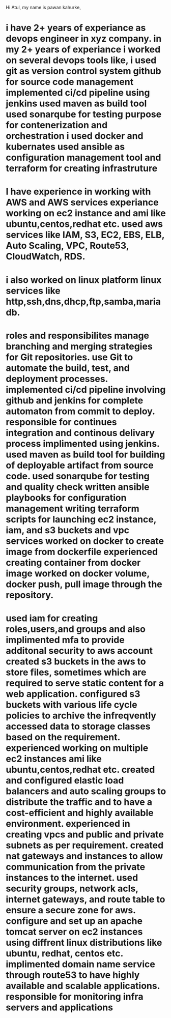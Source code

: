 Hi Atul,
  my name is pawan kahurke,
  
  i have 2+ years of experiance as devops engineer in xyz company.
  in my 2+ years of experiance i worked on several devops tools like,
  i used git as version control system
  github for source code management
  implemented ci/cd pipeline using jenkins
  used maven as build tool
  used sonarqube for testing purpose
  for contenerization and orchestration i used docker and kubernates
  used ansible as configuration management tool
  and terraform for creating infrastruture
  ===================================================================
  I have experience in working with AWS and AWS services 
  experiance working on ec2 instance and ami like ubuntu,centos,redhat etc.
  used aws services like IAM, S3, EC2, EBS, ELB, Auto Scaling, VPC, Route53, CloudWatch, RDS.
  ===================================================================
  i also worked on linux platform
  linux services like http,ssh,dns,dhcp,ftp,samba,mariadb.
  ==================================================================
  roles and responsibilites
  manage branching and merging strategies for Git repositories. 
  use Git to automate the build, test, and deployment processes. 
  implemented ci/cd pipeline involving github and jenkins for complete automaton from commit to deploy.
  responsible for continues integration and continous delivary process implimented using jenkins.
  used maven as build tool for building of deployable artifact from source code.
  used sonarqube for testing and quality check
  written ansible playbooks for configuration management
  writing terraform scripts for launching ec2 instance, iam, and s3 buckets and vpc services
  worked on docker to create image from dockerfile
  experienced creating container from docker image
  worked on docker volume, docker push, pull image through the repository.
  ========================================================================
  used iam for creating roles,users,and groups and also implimented mfa to provide additonal security to aws account
  created s3 buckets in the aws to store files, sometimes which are required to serve static content for a web application.
  configured s3 buckets with various life cycle policies to archive the infreqvently accessed data to storage classes based on the requirement.
  experienced working on multiple ec2 instances ami like ubuntu,centos,redhat etc.
  created and configured elastic load balancers and auto scaling groups to distribute the traffic and to have a cost-efficient and highly available environment.
  experienced in creating vpcs and public and private subnets as per requirement.
  created nat gateways and instances to allow communication from the private instances to the internet.
  used security groups, network acls, internet gateways, and route table to ensure a secure zone for aws.
  configure and set up an apache tomcat server on ec2 instances using diffrent linux distributions like ubuntu, redhat, centos etc.
  implimented domain name service through route53 to have highly available and scalable applications.
  responsible for monitoring infra servers and applications
  =========================================================================
  
  
  
  
